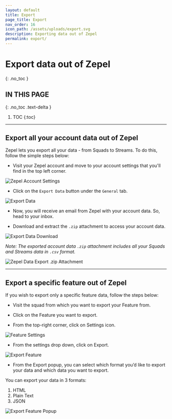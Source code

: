```yaml
---
layout: default
title: Export
page_title: Export
nav_order: 16
icon_path: /assets/uploads/export.svg
description: Exporting data out of Zepel
permalink: export/
---
```


# Export data out of Zepel
{: .no_toc }

## IN THIS PAGE
{: .no_toc .text-delta }

1. TOC
{:toc}

---
## Export all your account data out of Zepel

Zepel lets you export all your data - from Squads to Streams. To do this, follow the simple steps below: 

- Visit your Zepel account and move to your account settings that you'll find in the top left corner.

![Zepel Account Settings](/guide/assets/uploads/account-settings-zepel.png)

- Click on the `Export Data` button under the `General` tab.

![Export Data](/guide/assets/uploads/zepel-export-data.png)

- Now, you will receive an email from Zepel with your account data. So, head to your inbox.

- Download and extract the `.zip` attachment to access your account data.

![Export Data Download](/guide/assets/uploads/zepel-export-data-email-attachment.png)

*Note: The exported account data `.zip` attachment includes all your Squads and Streams data in `.csv` format.*

![Zepel Data Export .zip Attachment](/guide/assets/uploads/zepel-data-export-zip.png)

---
## Export a specific feature out of Zepel

If you wish to export only a specific feature data, follow the steps below:

- Visit the squad from which you want to export your Feature from.

- Click on the Feature you want to export.

- From the top-right corner, click on Settings icon.

![Feature Settings](/guide/assets/uploads/feature-settings.png)

- From the settings drop down, click on Export.

![Export Feature](/guide/assets/uploads/feature-settings-export.png)

- From the Export popup, you can select which format you’d like to export your data and which data you want to export.

You can export your data in 3 formats:

1. HTML
2. Plain Text
3. JSON

![Export Feature Popup](/guide/assets/uploads/feature-export-popup.png)